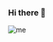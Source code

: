 ### Hi there 👋

![me]([https://github.com/Daisyliu6/Daisyliu6/blob/master/me.gif](https://raw.githubusercontent.com/abhisheknaiidu/abhisheknaiidu/master/code.gif))

<!--
**alegfink/alegfink** is a ✨ _special_ ✨ repository because its `README.md` (this file) appears on your GitHub profile.

Here are some ideas to get you started:

- 🔭 I’m currently working on ...
- 🌱 I’m currently learning ...
- 👯 I’m looking to collaborate on ...
- 🤔 I’m looking for help with ...
- 💬 Ask me about ...
- 📫 How to reach me: ...
- 😄 Pronouns: ...
- ⚡ Fun fact: ...
-->
